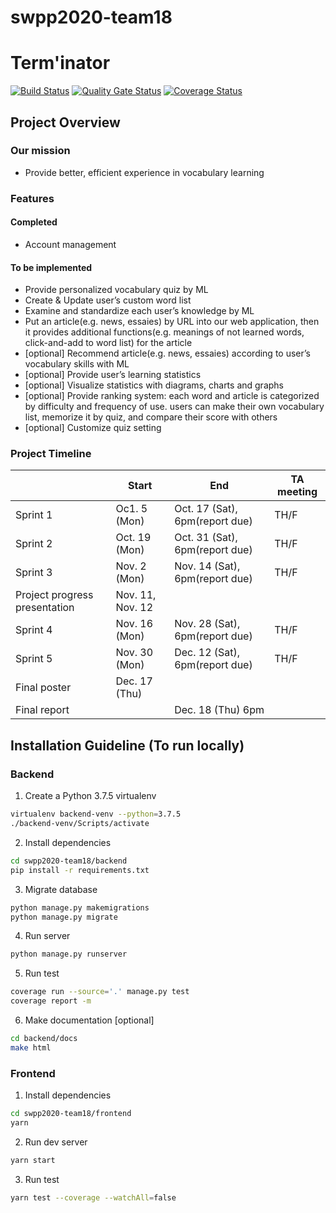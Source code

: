 # swpp2020-team18

# Term'inator

[![Build
Status](https://travis-ci.org/swsnu/swpp2020-team18.svg?branch=main)](https://travis-ci.org/swsnu/swpp2020-team18)
[![Quality Gate
Status](https://sonarcloud.io/api/project_badges/measure?project=swsnu_swpp2020-team18&metric=alert_status)](https://sonarcloud.io/dashboard?id=swsnu_swpp2020-team18)
[![Coverage
Status](https://coveralls.io/repos/github/swsnu/swpp2020-team18/badge.svg?branch=main)](https://coveralls.io/github/swsnu/swpp2020-team18?branch=main)


## Project Overview

### Our mission
- Provide better, efficient experience in vocabulary learning

### Features
#### Completed
- Account management
#### To be implemented
- Provide personalized vocabulary quiz by ML
- Create & Update user’s custom word list
- Examine and standardize each user’s knowledge by ML
- Put an article(e.g. news, essaies) by URL into our web application, then it provides additional functions(e.g. meanings of not learned words, click-and-add to word list) for the article
- [optional] Recommend article(e.g. news, essaies) according to user’s vocabulary skills with ML
- [optional] Provide user’s learning statistics
- [optional] Visualize statistics with diagrams, charts and graphs
- [optional] Provide ranking system: each word and article is categorized by difficulty and frequency of use. users can make their own vocabulary list, memorize it by quiz, and compare their score with others
- [optional] Customize quiz setting

### Project Timeline
| | Start | End | TA meeting |
|-|-------|-----|------------|
| Sprint 1 | Oc1. 5 (Mon)| Oct. 17 (Sat), 6pm(report due) | TH/F |
| Sprint 2 | Oct. 19 (Mon)| Oct. 31 (Sat), 6pm(report due) | TH/F |
| Sprint 3 | Nov. 2 (Mon)| Nov. 14 (Sat), 6pm(report due) | TH/F |
| Project progress presentation | Nov. 11, Nov. 12 | | |
| Sprint 4 | Nov. 16 (Mon)| Nov. 28 (Sat), 6pm(report due) | TH/F|
| Sprint 5 | Nov. 30 (Mon)| Dec. 12 (Sat), 6pm(report due) | TH/F |
| Final poster | Dec. 17 (Thu) | | | 
| Final report |  | Dec. 18 (Thu) 6pm | | 



## Installation Guideline (To run locally)

### Backend

1. Create a Python 3.7.5 virtualenv

``` bash
virtualenv backend-venv --python=3.7.5
./backend-venv/Scripts/activate
```

2. Install dependencies

``` bash
cd swpp2020-team18/backend
pip install -r requirements.txt
```

3. Migrate database

``` bash
python manage.py makemigrations
python manage.py migrate
```

4. Run server

``` bash
python manage.py runserver
```

5. Run test

``` bash
coverage run --source='.' manage.py test
coverage report -m
```

6. Make documentation [optional]

``` bash
cd backend/docs
make html
```


### Frontend

1. Install dependencies

``` bash
cd swpp2020-team18/frontend
yarn
```

2. Run dev server

``` bash
yarn start
```

3. Run test

``` bash
yarn test --coverage --watchAll=false
```

